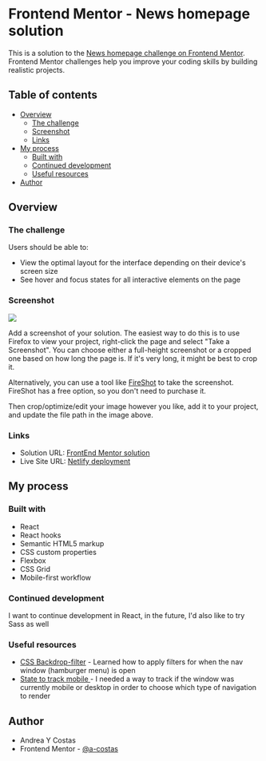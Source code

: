 # Frontend Mentor - News homepage solution

This is a solution to the [News homepage challenge on Frontend Mentor](https://www.frontendmentor.io/challenges/news-homepage-H6SWTa1MFl). Frontend Mentor challenges help you improve your coding skills by building realistic projects.

## Table of contents

- [Overview](#overview)
  - [The challenge](#the-challenge)
  - [Screenshot](#screenshot)
  - [Links](#links)
- [My process](#my-process)
  - [Built with](#built-with)
  - [Continued development](#continued-development)
  - [Useful resources](#useful-resources)
- [Author](#author)

## Overview

### The challenge

Users should be able to:

- View the optimal layout for the interface depending on their device's screen size
- See hover and focus states for all interactive elements on the page

### Screenshot

![](./screenshot.jpg)

Add a screenshot of your solution. The easiest way to do this is to use Firefox to view your project, right-click the page and select "Take a Screenshot". You can choose either a full-height screenshot or a cropped one based on how long the page is. If it's very long, it might be best to crop it.

Alternatively, you can use a tool like [FireShot](https://getfireshot.com/) to take the screenshot. FireShot has a free option, so you don't need to purchase it.

Then crop/optimize/edit your image however you like, add it to your project, and update the file path in the image above.

### Links

- Solution URL: [FrontEnd Mentor solution](https://www.frontendmentor.io/solutions/react-responsive-news-homepage-sxecdR8cGg)
- Live Site URL: [Netlify deployment](https://642f7971d626670008f3a7b0--majestic-wisp-69bfde.netlify.app/)

## My process

### Built with

- React
- React hooks
- Semantic HTML5 markup
- CSS custom properties
- Flexbox
- CSS Grid
- Mobile-first workflow

### Continued development

I want to continue development in React, in the future, I'd also like to try Sass as well

### Useful resources

- [CSS Backdrop-filter](<https://www.w3schools.com/cssref/playdemo.php?filename=playcss_backdrop-filter&preval=blur(2px)>) - Learned how to apply filters for when the nav window (hamburger menu) is open
- [State to track mobile ](https://stackoverflow.com/questions/74169381/how-to-check-if-react-app-is-being-viewed-on-desktop-or-mobile) - I needed a way to track if the window was currently mobile or desktop in order to choose which type of navigation to render

## Author

- Andrea Y Costas
- Frontend Mentor - [@a-costas](https://www.frontendmentor.io/profile/a-costas)

